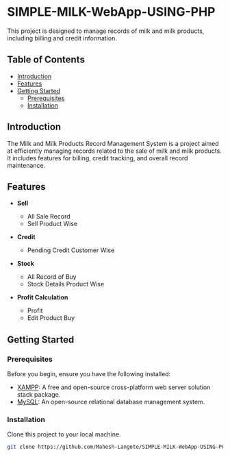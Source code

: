 # SIMPLE-MILK-WebApp-USING-PHP
 
This project is designed to manage records of milk and milk products, including billing and credit information.

## Table of Contents

- [Introduction](#introduction)
- [Features](#features)
- [Getting Started](#getting-started)
  - [Prerequisites](#prerequisites)
  - [Installation](#installation) 
## Introduction

The Milk and Milk Products Record Management System is a project aimed at efficiently managing records related to the sale of milk and milk products. It includes features for billing, credit tracking, and overall record maintenance.

## Features

- **Sell**
  - All Sale Record
  - Sell Product Wise

- **Credit**
  - Pending Credit Customer Wise

- **Stock**
  - All Record of Buy
  - Stock Details Product Wise

- **Profit Calculation**
  - Profit
  - Edit Product Buy

## Getting Started

### Prerequisites

Before you begin, ensure you have the following installed:

- [XAMPP](https://www.apachefriends.org/index.html): A free and open-source cross-platform web server solution stack package.
- [MySQL](https://www.mysql.com/): An open-source relational database management system.

### Installation

 Clone this project to your local machine.
   ```bash
   git clone https://github.com/Mahesh-Langote/SIMPLE-MILK-WebApp-USING-PHP.git